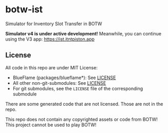 # botw-ist
Simulator for Inventory Slot Transfer in BOTW

**Simulator v4 is under active development!** Meanwhile, you can continue
using the V3 app: https://ist.itntpiston.app

## License
All code in this repo are under MIT License:
- BlueFlame (packages/blueflame*): See [LICENSE](./packages/blueflame/LICENSE)
- All other non-git-submodules: See [LICENSE](./LICENSE)
- For git submodules, see the `LICENSE` file of the corresponding submodule

There are some generated code that are not licensed. Those are not in the repo.

This repo does not contain any copyrighted assets or code from BOTW!
This project cannot be used to play BOTW!
